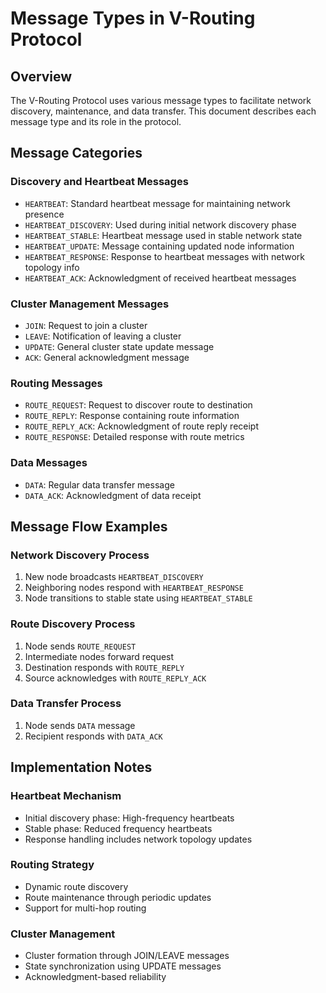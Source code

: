 # Message Types in V-Routing Protocol

## Overview
The V-Routing Protocol uses various message types to facilitate network discovery, maintenance, and data transfer. This document describes each message type and its role in the protocol.

## Message Categories

### Discovery and Heartbeat Messages
- `HEARTBEAT`: Standard heartbeat message for maintaining network presence
- `HEARTBEAT_DISCOVERY`: Used during initial network discovery phase
- `HEARTBEAT_STABLE`: Heartbeat message used in stable network state
- `HEARTBEAT_UPDATE`: Message containing updated node information
- `HEARTBEAT_RESPONSE`: Response to heartbeat messages with network topology info
- `HEARTBEAT_ACK`: Acknowledgment of received heartbeat messages

### Cluster Management Messages
- `JOIN`: Request to join a cluster
- `LEAVE`: Notification of leaving a cluster
- `UPDATE`: General cluster state update message
- `ACK`: General acknowledgment message

### Routing Messages
- `ROUTE_REQUEST`: Request to discover route to destination
- `ROUTE_REPLY`: Response containing route information
- `ROUTE_REPLY_ACK`: Acknowledgment of route reply receipt
- `ROUTE_RESPONSE`: Detailed response with route metrics

### Data Messages
- `DATA`: Regular data transfer message
- `DATA_ACK`: Acknowledgment of data receipt

## Message Flow Examples

### Network Discovery Process
1. New node broadcasts `HEARTBEAT_DISCOVERY`
2. Neighboring nodes respond with `HEARTBEAT_RESPONSE`
3. Node transitions to stable state using `HEARTBEAT_STABLE`

### Route Discovery Process
1. Node sends `ROUTE_REQUEST`
2. Intermediate nodes forward request
3. Destination responds with `ROUTE_REPLY`
4. Source acknowledges with `ROUTE_REPLY_ACK`

### Data Transfer Process
1. Node sends `DATA` message
2. Recipient responds with `DATA_ACK`

## Implementation Notes

### Heartbeat Mechanism
- Initial discovery phase: High-frequency heartbeats
- Stable phase: Reduced frequency heartbeats
- Response handling includes network topology updates

### Routing Strategy
- Dynamic route discovery
- Route maintenance through periodic updates
- Support for multi-hop routing

### Cluster Management
- Cluster formation through JOIN/LEAVE messages
- State synchronization using UPDATE messages
- Acknowledgment-based reliability
